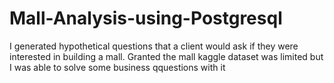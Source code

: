 # Mall-Analysis-using-Postgresql
I generated hypothetical questions that a client would ask if they were interested in building a mall. Granted the mall kaggle dataset was limited but I was able to solve  some business qquestions with it
